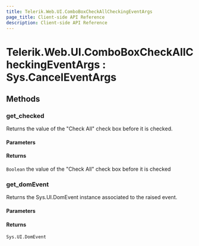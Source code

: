 ```yaml
---
title: Telerik.Web.UI.ComboBoxCheckAllCheckingEventArgs
page_title: Client-side API Reference
description: Client-side API Reference
---
```


# Telerik.Web.UI.ComboBoxCheckAllCheckingEventArgs : Sys.CancelEventArgs 

## Methods

###  get_checked

Returns the value of the "Check All" check box before it is checked. 

#### Parameters

#### Returns

`Boolean` the value of the "Check All" check box before it is checked


###  get_domEvent

Returns the Sys.UI.DomEvent instance associated to the raised event.

#### Parameters

#### Returns

`Sys.UI.DomEvent` 

